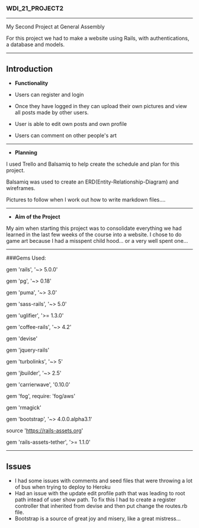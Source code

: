 ### WDI_21_PROJECT2
---
My Second Project at General Assembly 

For this project we had to make a website using Rails, with authentications, a database and models.

---
Introduction 
---
* __Functionality__

* Users can register and login
* Once they have logged in they can upload their own pictures and view all posts made by other users.
* User is able to edit own posts and own profile
* Users can comment on other people's art 


---
* __Planning__

I used Trello and Balsamiq to help create the schedule and plan for this project. 

Balsamiq was used to create an ERD(Entity-Relationship-Diagram) and wireframes. 

Pictures to follow when I work out how to write markdown files....

---
* __Aim of the Project__

My aim when starting this project was to consolidate everything we had learned in the last few weeks of the course into a website. I chose to do game art because I had a misspent child hood... or a very well spent one...

---

###Gems Used:

gem 'rails', '~> 5.0.0'

gem 'pg', '~> 0.18'

gem 'puma', '~> 3.0'

gem 'sass-rails', '~> 5.0'

gem 'uglifier', '>= 1.3.0'

gem 'coffee-rails', '~> 4.2'

gem 'devise'

gem 'jquery-rails'

gem 'turbolinks', '~> 5'

gem 'jbuilder', '~> 2.5'

gem 'carrierwave', '0.10.0'

gem 'fog', require: 'fog/aws'

gem 'rmagick'

gem 'bootstrap', '~> 4.0.0.alpha3.1'

source 'https://rails-assets.org'

gem 'rails-assets-tether', '>= 1.1.0'

---
Issues
---
* I had some issues with comments and seed files that were throwing a lot of bus when trying to deploy to Heroku
* Had an issue with the update edit profile path that was leading to root path intead of user show path. To fix this I had to create a register controller that inherited from devise and then put change the routes.rb file. 
* Bootstrap is a source of great joy and misery, like a great mistress...

